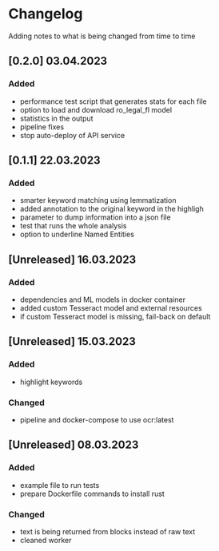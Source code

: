 # Changelog
Adding notes to what is being changed from time to time

## [0.2.0] 03.04.2023
### Added
- performance test script that generates stats for each file
- option to load and download ro_legal_fl model
- statistics in the output
- pipeline fixes
- stop auto-deploy of API service


## [0.1.1] 22.03.2023
### Added
- smarter keyword matching using lemmatization
- added annotation to the original keyword in the highligh
- parameter to dump information into a json file
- test that runs the whole analysis
- option to underline Named Entities


## [Unreleased] 16.03.2023
### Added
- dependencies and ML models in docker container
- added custom Tesseract model and external resources
- if custom Tesseract model is missing, fail-back on default


## [Unreleased] 15.03.2023
### Added
- highlight keywords
### Changed
- pipeline and docker-compose to use ocr:latest


## [Unreleased] 08.03.2023
### Added
- example file to run tests
- prepare Dockerfile commands to install rust
### Changed
- text is being returned from blocks instead of raw text
- cleaned worker 